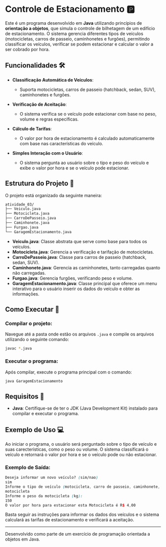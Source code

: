 # Controle de Estacionamento 🅿️

Este é um programa desenvolvido em **Java** utilizando princípios de **orientação a objetos**, que simula o controle de bilhetagem de um edifício de estacionamento. O sistema gerencia diferentes tipos de veículos (motocicletas, carros de passeio, caminhonetes e furgões), permitindo classificar os veículos, verificar se podem estacionar e calcular o valor a ser cobrado por hora.

## Funcionalidades 🛠️

- **Classificação Automática de Veículos**:
  - Suporta motocicletas, carros de passeio (hatchback, sedan, SUV), caminhonetes e furgões.
  
- **Verificação de Aceitação**:
  - O sistema verifica se o veículo pode estacionar com base no peso, volume e regras específicas.

- **Cálculo de Tarifas**:
  - O valor por hora de estacionamento é calculado automaticamente com base nas características do veículo.

- **Simples Interação com o Usuário**:
  - O sistema pergunta ao usuário sobre o tipo e peso do veículo e exibe o valor por hora e se o veículo pode estacionar.

## Estrutura do Projeto 📁

O projeto está organizado da seguinte maneira:

``` bash
atividade_03/
├── Veiculo.java
├── Motocicleta.java
├── CarroDePasseio.java
├── Caminhonete.java
├── Furgao.java
└── GaragemEstacionamento.java
```

- **Veiculo.java**: Classe abstrata que serve como base para todos os veículos.
- **Motocicleta.java**: Gerencia a verificação e tarifação de motocicletas.
- **CarroDePasseio.java**: Classe para carros de passeio (hatchback, sedan, SUV).
- **Caminhonete.java**: Gerencia as caminhonetes, tanto carregadas quanto não carregadas.
- **Furgao.java**: Gerencia furgões, verificando peso e volume.
- **GaragemEstacionamento.java**: Classe principal que oferece um menu interativo para o usuário inserir os dados do veículo e obter as informações.

## Como Executar 🚀

### Compilar o projeto:

Navegue até a pasta onde estão os arquivos `.java` e compile os arquivos utilizando o seguinte comando:

```bash
javac *.java
```

### Executar o programa:

Após compilar, execute o programa principal com o comando:

```bash
java GaragemEstacionamento
```

## Requisitos 📝

- **Java**:  Certifique-se de ter o JDK (Java Development Kit) instalado para compilar e executar o programa.

## Exemplo de Uso 💻

Ao iniciar o programa, o usuário será perguntado sobre o tipo de veículo e suas carecterísticas, como o peso ou volume. O sistema classificará o veículo e retornará o valor por hora e se o veículo pode ou não estacionar.

### Exemplo de Saída:

```scss
Deseja informar um novo veículo? (sim/nao)
sim
Informe o tipo de veículo (motocicleta, carro de passeio, caminhonete, furgao):
motocicleta
Informe o peso da motocicleta (kg):
150
O valor por hora para estacionar esta Motocicleta é R$ 4,00
```

Basta seguir as instruções para informar os dados dos veículos e o sistema calculará as tarifas de estacionamento e verificará a aceitação.

-------
Desenvolvido como parte de um exercício de programação orientada a objetos em Java.
